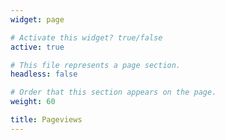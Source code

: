 ```yaml
---
widget: page

# Activate this widget? true/false
active: true

# This file represents a page section.
headless: false

# Order that this section appears on the page.
weight: 60

title: Pageviews
---
```

<script type='text/javascript' id='clustrmaps' src='//cdn.clustrmaps.com/map_v2.js?cl=dbdbdb&w=353&t=tt&d=TQG6c6MXFdP-2O-gpxgty2nZIJSekCHcmw1hvEl55As&co=323232&cmo=3acc3a&cmn=ff5353&ct=808080'></script>
